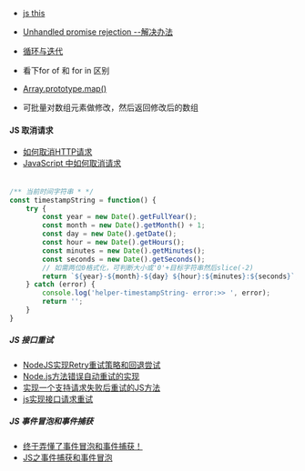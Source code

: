 - [js this](https://developer.mozilla.org/zh-CN/docs/Web/JavaScript/Reference/Operators/this)
- [Unhandled promise rejection --解决办法](https://blog.csdn.net/ICANDOD/article/details/81081292)

- [循环与迭代](https://developer.mozilla.org/zh-CN/docs/Web/JavaScript/Guide/Loops_and_iteration)
- 看下for of 和 for in 区别
- [Array.prototype.map()](https://developer.mozilla.org/zh-CN/docs/Web/JavaScript/Reference/Global_Objects/Array/map)
- 可批量对数组元素做修改，然后返回修改后的数组


#### JS 取消请求

- [如何取消HTTP请求](https://zhuanlan.zhihu.com/p/462874421)
- [JavaScript 中如何取消请求](https://juejin.cn/post/7111237605793988638)


#### 

```js

/** 当前时间字符串 * */
const timestampString = function() {
	try {
		const year = new Date().getFullYear();
		const month = new Date().getMonth() + 1;
		const day = new Date().getDate();
		const hour = new Date().getHours();
		const minutes = new Date().getMinutes();
		const seconds = new Date().getSeconds();
		// 如需两位0格式化，可判断大小或'0'+目标字符串然后slice(-2)
		return `${year}-${month}-${day} ${hour}:${minutes}:${seconds}`;
	} catch (error) {
		console.log('helper-timestampString- error:>> ', error);
		return '';
	}
}
```

##### JS 接口重试
- [NodeJS实现Retry重试策略和回退尝试](https://www.jianshu.com/p/bbc0fdb9ab1f)
- [Node.js方法错误自动重试的实现](https://blog.csdn.net/github_38589282/article/details/77414358)
- [实现一个支持请求失败后重试的JS方法](https://blog.csdn.net/wangliuqi123/article/details/124694153)
- [js实现接口请求重试](https://blog.csdn.net/SongZhengxing_/article/details/128074175)



##### JS 事件冒泡和事件捕获

- [终于弄懂了事件冒泡和事件捕获！](https://blog.csdn.net/chenjuan1993/article/details/81347590)
- [JS之事件捕获和事件冒泡](https://blog.csdn.net/m0_37937502/article/details/82830992)